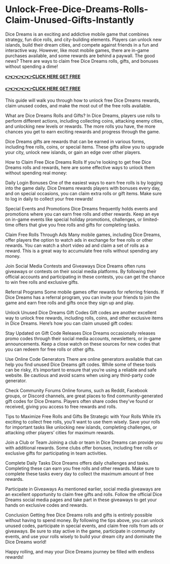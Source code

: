 # Unlock-Free-Dice-Dreams-Rolls-Claim-Unused-Gifts-Instantly
Dice Dreams is an exciting and addictive mobile game that combines strategy, fun dice rolls, and city-building elements. Players can unlock new islands, build their dream cities, and compete against friends in a fun and interactive way. However, like most mobile games, there are in-game purchases available, and some rewards are behind a paywall. The good news? There are ways to claim free Dice Dreams rolls, gifts, and bonuses without spending a dime!



**[👉👉👉👉👉CLICK HERE GET FREE](https://usaofferzon.com/dicedreams)**


**[👉👉👉👉👉CLICK HERE GET FREE](https://usaofferzon.com/xbox)**



This guide will walk you through how to unlock free Dice Dreams rewards, claim unused codes, and make the most out of the free rolls available.

What are Dice Dreams Rolls and Gifts?
In Dice Dreams, players use rolls to perform different actions, including collecting coins, attacking enemy cities, and unlocking new levels or rewards. The more rolls you have, the more chances you get to earn exciting rewards and progress through the game.

Dice Dreams gifts are rewards that can be earned in various forms, including free rolls, coins, or special items. These gifts allow you to upgrade your city, unlock new islands, or gain an edge over other players.

How to Claim Free Dice Dreams Rolls
If you’re looking to get free Dice Dreams rolls and rewards, here are some effective ways to unlock them without spending real money:

Daily Login Bonuses
One of the easiest ways to earn free rolls is by logging into the game daily. Dice Dreams rewards players with bonuses every day, and on special occasions, you can claim extra rolls or gift items. Make sure to log in daily to collect your free rewards!

Special Events and Promotions
Dice Dreams frequently holds events and promotions where you can earn free rolls and other rewards. Keep an eye on in-game events like special holiday promotions, challenges, or limited-time offers that give you free rolls and gifts for completing tasks.

Claim Free Rolls Through Ads
Many mobile games, including Dice Dreams, offer players the option to watch ads in exchange for free rolls or other rewards. You can watch a short video ad and claim a set of rolls as a reward. This is a great way to accumulate free rolls without spending any money.

Join Social Media Contests and Giveaways
Dice Dreams often runs giveaways or contests on their social media platforms. By following their official accounts and participating in these contests, you can get the chance to win free rolls and exclusive gifts.

Referral Programs
Some mobile games offer rewards for referring friends. If Dice Dreams has a referral program, you can invite your friends to join the game and earn free rolls and gifts once they sign up and play.

Unlock Unused Dice Dreams Gift Codes
Gift codes are another excellent way to unlock free rewards, including rolls, coins, and other exclusive items in Dice Dreams. Here’s how you can claim unused gift codes:

Stay Updated on Gift Code Releases
Dice Dreams occasionally releases promo codes through their social media accounts, newsletters, or in-game announcements. Keep a close watch on these sources for new codes that you can redeem for free rolls or other gifts.

Use Online Code Generators
There are online generators available that can help you find unused Dice Dreams gift codes. While some of these tools can be risky, it’s important to ensure that you’re using a reliable and safe website. Be cautious and avoid scams when using any third-party code generator.

Check Community Forums
Online forums, such as Reddit, Facebook groups, or Discord channels, are great places to find community-generated gift codes for Dice Dreams. Players often share codes they’ve found or received, giving you access to free rewards and rolls.

Tips to Maximize Free Rolls and Gifts
Be Strategic with Your Rolls
While it’s exciting to collect free rolls, you’ll want to use them wisely. Save your rolls for important tasks like unlocking new islands, completing challenges, or attacking other players’ cities for maximum rewards.

Join a Club or Team
Joining a club or team in Dice Dreams can provide you with additional rewards. Some clubs offer bonuses, including free rolls or exclusive gifts for participating in team activities.

Complete Daily Tasks
Dice Dreams offers daily challenges and tasks. Completing these can earn you free rolls and other rewards. Make sure to complete these tasks every day to collect the maximum amount of free rewards.

Participate in Giveaways
As mentioned earlier, social media giveaways are an excellent opportunity to claim free gifts and rolls. Follow the official Dice Dreams social media pages and take part in these giveaways to get your hands on exclusive codes and rewards.

Conclusion
Getting free Dice Dreams rolls and gifts is entirely possible without having to spend money. By following the tips above, you can unlock unused codes, participate in special events, and claim free rolls from ads or giveaways. Be sure to stay active in the game, participate in community events, and use your rolls wisely to build your dream city and dominate the Dice Dreams world!

Happy rolling, and may your Dice Dreams journey be filled with endless rewards!
